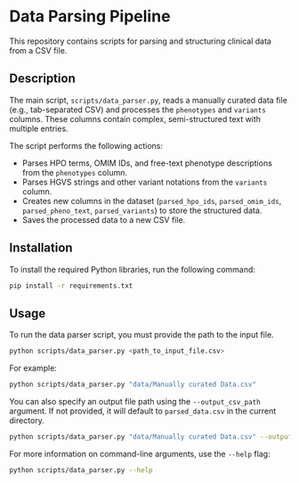 # Data Parsing Pipeline

This repository contains scripts for parsing and structuring clinical data from a CSV file.

## Description

The main script, `scripts/data_parser.py`, reads a manually curated data file (e.g., tab-separated CSV) and processes the `phenotypes` and `variants` columns. These columns contain complex, semi-structured text with multiple entries.

The script performs the following actions:
- Parses HPO terms, OMIM IDs, and free-text phenotype descriptions from the `phenotypes` column.
- Parses HGVS strings and other variant notations from the `variants` column.
- Creates new columns in the dataset (`parsed_hpo_ids`, `parsed_omim_ids`, `parsed_pheno_text`, `parsed_variants`) to store the structured data.
- Saves the processed data to a new CSV file.

## Installation

To install the required Python libraries, run the following command:

```bash
pip install -r requirements.txt
```

## Usage

To run the data parser script, you must provide the path to the input file.

```bash
python scripts/data_parser.py <path_to_input_file.csv>
```

For example:
```bash
python scripts/data_parser.py "data/Manually curated Data.csv"
```

You can also specify an output file path using the `--output_csv_path` argument. If not provided, it will default to `parsed_data.csv` in the current directory.

```bash
python scripts/data_parser.py "data/Manually curated Data.csv" --output_csv_path "output/structured_data.csv"
```

For more information on command-line arguments, use the `--help` flag:
```bash
python scripts/data_parser.py --help
```
